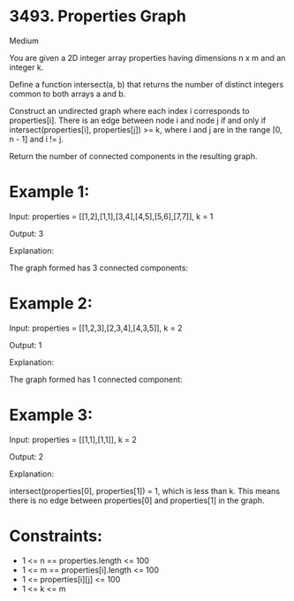 # 3493. Properties Graph
Medium

You are given a 2D integer array properties having dimensions n x m and an integer k.

Define a function intersect(a, b) that returns the number of distinct integers common to both arrays a and b.

Construct an undirected graph where each index i corresponds to properties[i]. There is an edge between node i and node j if and only if intersect(properties[i], properties[j]) >= k, where i and j are in the range [0, n - 1] and i != j.

Return the number of connected components in the resulting graph.

 

# Example 1:

Input: properties = [[1,2],[1,1],[3,4],[4,5],[5,6],[7,7]], k = 1

Output: 3

Explanation:

The graph formed has 3 connected components:

# Example 2:

Input: properties = [[1,2,3],[2,3,4],[4,3,5]], k = 2

Output: 1

Explanation:

The graph formed has 1 connected component:

# Example 3:

Input: properties = [[1,1],[1,1]], k = 2

Output: 2

Explanation:

intersect(properties[0], properties[1]) = 1, which is less than k. This means there is no edge between properties[0] and properties[1] in the graph.

 

# Constraints:

-   1 <= n == properties.length <= 100
-   1 <= m == properties[i].length <= 100
-   1 <= properties[i][j] <= 100
-   1 <= k <= m

